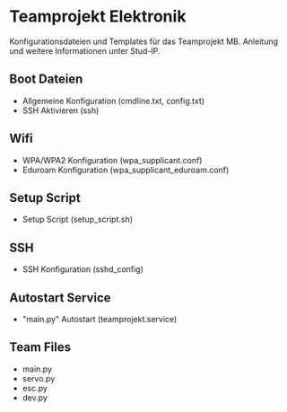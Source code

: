 # Teamprojekt Elektronik

Konfigurationsdateien und Templates für das Teamprojekt MB. Anleitung und weitere Informationen unter Stud-IP.

## Boot Dateien
- Allgemeine Konfiguration (cmdline.txt, config.txt)
- SSH Aktivieren (ssh)

## Wifi
- WPA/WPA2 Konfiguration (wpa_supplicant.conf)
- Eduroam Konfiguration (wpa_supplicant_eduroam.conf)

## Setup Script
- Setup Script (setup_script.sh)

## SSH
- SSH Konfiguration (sshd_config)

## Autostart Service
- "main.py" Autostart (teamprojekt.service)

## Team Files
- main.py
- servo.py
- esc.py
- dev.py